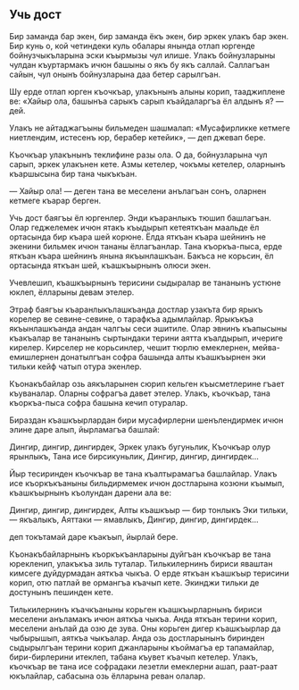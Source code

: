 ## Учь дост

Бир заманда бар экен, бир заманда ёкъ экен, бир эркек улакъ бар экен.
Бир кунь о, кой четиндеки куль обалары янында отлап юргенде бойнузчыкъларына эски къырмызы чул илише.
Улакъ бойнузларыны чулдан къуртармакъ ичюн башыны о якъ бу якъ саллай.
Саллагъан сайын, чул онынъ бойнузларына даа бетер сарылгъан.

Шу ерде отлап юрген къочкъар, улакънынъ алыны корип, тааджиплене ве: 
«Хайыр ола, башынъа сарыкъ сарып къайдаларгъа ёл алдынъ я? — дей.

Улакъ не айтаджагъыны бильмеден шашмалап: 
«Мусафирликке кетмеге ниетлендим, истесенъ юр, берабер кетейик», — деп джевап бере.

Къочкъар улакънынъ теклифине разы ола.
О да, бойнузларына чул сарып, эркек улакънен кете.
Азмы кетелер, чокъмы кетелер, оларнынъ къаршысына бир тана чыкъкъан.

— Хайыр ола! — деген тана ве меселени анълагъан сонъ, оларнен кетмеге къарар берген.

Учь дост баягъы ёл юргенлер.
Энди къаранлыкъ тюшип башлагъан.
Олар геджелемек ичюн ятакъ къыдырып кетеяткъан маальде ёл ортасында бир къара шей корюне.
Ёлда яткъан къара шейнинъ не экенини бильмек ичюн тананы ёллагъанлар.
Тана къоркъа-пыса, ерде яткъан къара шейнинъ янына якъынлашкъан.
Бакъса не корьсин, ёл ортасында яткъан шей, къашкъырнынъ олюси экен.

Учевлешип, къашкъырнынъ терисини сыдыралар ве тананынъ устюне юклеп, ёлларыны девам этелер.

Этраф баягъы къаранлыкълашкъанда достлар узакъта бир ярыкъ корелер ве севине-севине, о тарафкъа адымлайлар.
Ярыкъкъа якъынлашкъанда андан чалгъы сеси эшитиле.
Олар эвнинъ къапысыны къакъалар ве тананынъ сыртындаки терини аятта къалдырып, ичериге кирелер.
Кирселер не корьсинлер, чешит тюрлю емеклернен, мейва-емишлернен донатылгъан софра башында алты къашкъырнен эки тильки кейф чатып отура экенлер.

Къонакъбайлар озь аякъларынен сюрип кельген къысметлерине гъает къуваналар.
Оларны софрагъа давет этелер.
Улакъ, къочкъар, тана къоркъа-пыса софра башына кечип отуралар.

Бираздан къашкъырлардан бири мусафирлерни шенълендирмек ичюн элине даре алып, йырламагъа башлай:

Дингир, дингир, дингирдек,
Эркек улакъ бугуньлик,
Къочкъар олур ярынлыкъ,
Тана исе бирсикуньлик,
Дингир, дингир, дингирдек...

Йыр тесиринден къочкъар ве тана къалтырамагъа башлайлар.
Улакъ исе къоркъкъаныны бильдирмемек ичюн достларына козюни къымып, къашкъырнынъ къолундан дарени ала ве:

Дингир, дингир, дингирдек,
Алты къашкъыр — бир тонлыкъ Эки тильки, — якъалыкъ,
Аяттаки — ямавлыкъ,
Дингир, дингир, дингирдек... 

деп токътамай даре къакъып, йырлай бере. 

Къонакъбайларнынъ къоркъкъанларыны дуйгъан къочкъар ве тана юрекленип, улакъкъа зиль туталар.
Тилькилернинъ бириси яваштан кимсеге дуйдурмадан аяткъа чыкъа.
О ерде яткъан къашкъыр терисини корип, отю патлай ве ормангъа къачып кете.
Экинджи тильки де достунынъ пешинден кете.

Тилькилернинъ къачкъаныны корьген къашкъырларнынъ бириси меселени анъламакъ ичюн аяткъа чыкъа.
Анда яткъан терини корип, меселени анълай да озю де зува.
Оны корьген дигер къашкъырлар да чыбырышып, аяткъа чыкъалар.
Анда озь достларынынъ биринден сыдырылгъан терини корип джанларыны къоймагъа ер тапамайлар, бири-бирлерини итеклеп, табана къувет къачып кетелер.
Улакъ, къочкъар ве тана исе софрадаки лезетли емеклерни ашап, раат-раат юкълайлар, сабасына озь ёлларына реван олалар.

